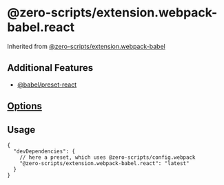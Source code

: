 # @zero-scripts/extension.webpack-babel.react

Inherited from [@zero-scripts/extension.webpack-babel](../extension.webpack-babel)

## Additional Features

- [@babel/preset-react](https://babeljs.io/docs/en/next/babel-preset-react.html)

## [Options](../extension.webpack-babel#options)

## Usage

```
{
  "devDependencies": {
    // here a preset, which uses @zero-scripts/config.webpack
    "@zero-scripts/extension.webpack-babel.react": "latest"
  }
}
```
